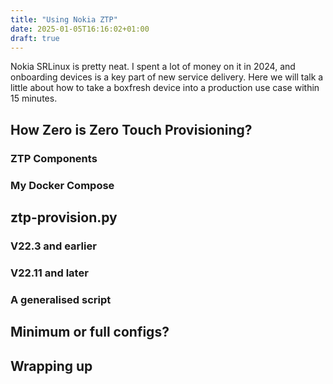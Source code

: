 ```yaml
---
title: "Using Nokia ZTP"
date: 2025-01-05T16:16:02+01:00
draft: true
---
```

Nokia SRLinux is pretty neat. I spent a lot of money on it in 2024, and onboarding devices is a key part of new service delivery. Here we will talk a little about how to take a boxfresh device into a production use case within 15 minutes.

## How Zero is Zero Touch Provisioning?

### ZTP Components

### My Docker Compose 

## ztp-provision.py

### V22.3 and earlier

### V22.11 and later

### A generalised script

## Minimum or full configs?

## Wrapping up
